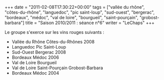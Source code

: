 +++
date = "2011-02-08T17:30:22+00:00"
tags = ["vallée du rhône", "côtes-du-rhône", "languedoc", "pic saint-loup", "sud-ouest", "bergerac", "bordeaux", "médoc", "val de loire", "bourgueil", "saint-pourçain", "grobost-barbara"]
title = "Saison 2010/2011 : séance n°6"
writer = "LeChaps"
+++

Le groupe s'exerce sur les vins rouges suivants :

* Vallée du Rhône Côtes-du-Rhônes 2008
* Languedoc Pic Saint-Loup
* Sud-Ouest Bergerac 2008
* Bordeaux Médoc 2006
* Val de Loire Bourgueil
* Val de Loire Saint-Pourçain Grobost-Barbara
* Bordeaux Médoc 2004